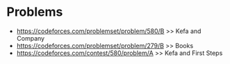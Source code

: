 # Problems
- https://codeforces.com/problemset/problem/580/B >> Kefa and Company
- https://codeforces.com/problemset/problem/279/B >> Books
- https://codeforces.com/contest/580/problem/A >> Kefa and First Steps
